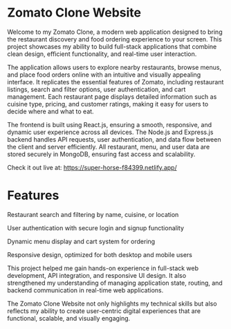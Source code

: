 # Zomato Clone Website

Welcome to my Zomato Clone, a modern web application designed to bring the restaurant discovery and food ordering experience to your screen. This project showcases my ability to build full-stack applications that combine clean design, efficient functionality, and real-time user interaction.

The application allows users to explore nearby restaurants, browse menus, and place food orders online with an intuitive and visually appealing interface. It replicates the essential features of Zomato, including restaurant listings, search and filter options, user authentication, and cart management. Each restaurant page displays detailed information such as cuisine type, pricing, and customer ratings, making it easy for users to decide where and what to eat.

The frontend is built using React.js, ensuring a smooth, responsive, and dynamic user experience across all devices. The Node.js and Express.js backend handles API requests, user authentication, and data flow between the client and server efficiently. All restaurant, menu, and user data are stored securely in MongoDB, ensuring fast access and scalability.

Check it out live at: https://super-horse-f84399.netlify.app/

# Features
  Restaurant search and filtering by name, cuisine, or location

User authentication with secure login and signup functionality

Dynamic menu display and cart system for ordering

Responsive design, optimized for both desktop and mobile users

This project helped me gain hands-on experience in full-stack web development, API integration, and responsive UI design. It also strengthened my understanding of managing application state, routing, and backend communication in real-time web applications.

The Zomato Clone Website not only highlights my technical skills but also reflects my ability to create user-centric digital experiences that are functional, scalable, and visually engaging.
